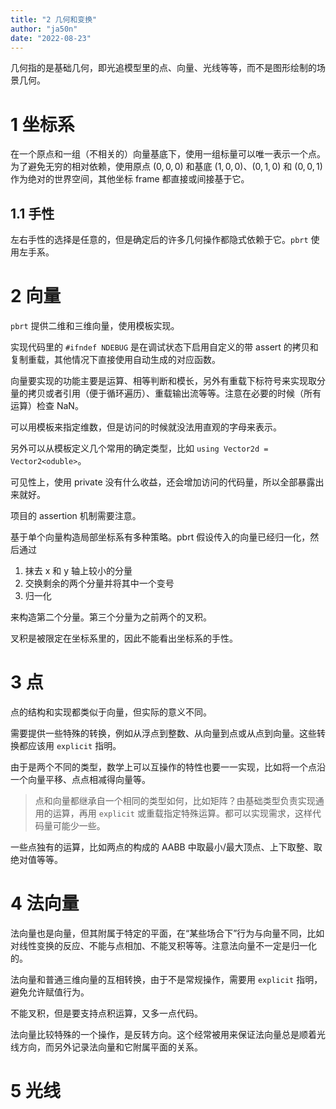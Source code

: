 ```yaml
---
title: "2 几何和变换"
author: "ja50n"
date: "2022-08-23"
---
```


几何指的是基础几何，即光追模型里的点、向量、光线等等，而不是图形绘制的场景几何。

# 1 坐标系

在一个原点和一组（不相关的）向量基底下，使用一组标量可以唯一表示一个点。为了避免无穷的相对依赖，使用原点 $(0, 0, 0)$ 和基底 $(1, 0, 0)$、$(0, 1, 0)$ 和 $(0, 0, 1)$ 作为绝对的世界空间，其他坐标 frame 都直接或间接基于它。

## 1.1 手性

左右手性的选择是任意的，但是确定后的许多几何操作都隐式依赖于它。`pbrt` 使用左手系。

# 2 向量

`pbrt` 提供二维和三维向量，使用模板实现。

实现代码里的 `#ifndef NDEBUG` 是在调试状态下启用自定义的带 assert 的拷贝和复制重载，其他情况下直接使用自动生成的对应函数。

向量要实现的功能主要是运算、相等判断和模长，另外有重载下标符号来实现取分量的拷贝或者引用（便于循环遍历）、重载输出流等等。注意在必要的时候（所有运算）检查 NaN。

可以用模板来指定维数，但是访问的时候就没法用直观的字母来表示。

另外可以从模板定义几个常用的确定类型，比如 `using Vector2d = Vector2<oduble>`。

可见性上，使用 private 没有什么收益，还会增加访问的代码量，所以全部暴露出来就好。

项目的 assertion 机制需要注意。

基于单个向量构造局部坐标系有多种策略。pbrt 假设传入的向量已经归一化，然后通过

1. 抹去 x 和 y 轴上较小的分量
2. 交换剩余的两个分量并将其中一个变号
3. 归一化

来构造第二个分量。第三个分量为之前两个的叉积。

叉积是被限定在坐标系里的，因此不能看出坐标系的手性。

# 3 点

点的结构和实现都类似于向量，但实际的意义不同。

需要提供一些特殊的转换，例如从浮点到整数、从向量到点或从点到向量。这些转换都应该用 `explicit` 指明。

由于是两个不同的类型，数学上可以互操作的特性也要一一实现，比如将一个点沿一个向量平移、点点相减得向量等。

> 点和向量都继承自一个相同的类型如何，比如矩阵？由基础类型负责实现通用的运算，再用 `explicit` 或重载指定特殊运算。都可以实现需求，这样代码量可能少一些。

一些点独有的运算，比如两点的构成的 AABB 中取最小/最大顶点、上下取整、取绝对值等等。

# 4 法向量

法向量也是向量，但其附属于特定的平面，在“某些场合下”行为与向量不同，比如对线性变换的反应、不能与点相加、不能叉积等等。注意法向量不一定是归一化的。

法向量和普通三维向量的互相转换，由于不是常规操作，需要用 `explicit` 指明，避免允许赋值行为。

不能叉积，但是要支持点积运算，又多一点代码。

法向量比较特殊的一个操作，是反转方向。这个经常被用来保证法向量总是顺着光线方向，而另外记录法向量和它附属平面的关系。

# 5 光线



